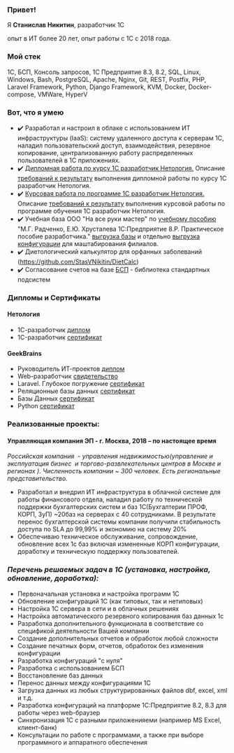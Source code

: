 ### Привет!

Я <b>Станислав Никитин</b>, разработчик 1С

опыт в ИТ более 20 лет, опыт работы с 1С с 2018 года.

### Мой стек

1С, БСП, Консоль запросов, 1С Предприятие 8.3, 8.2, SQL, Linux, Windows, Bash, PostgreSQL, Apache, Nginx, Git, REST, Postfix, PHP, Laravel Framework, Python, Django Framework,  KVM, Docker, Docker-compose, VMWare, HyperV

### Вот, что я умею

- :heavy_check_mark: Разработал и настроил в облаке с использованием ИТ инфраструктуры (IaaS): систему удаленного доступа к серверам 1С, наладил пользовательский доступ, взаимодействия, резервное копирование, централизованную работу распределенных пользователей в 1С приложениях.
- :heavy_check_mark: [Дипломная работа по курсу 1С разработчик Нетология.](https://github.com/StasVNikitin/StasVNikitin/blob/main/Diplomnaja_rabota_IT_Firma_NikitinSV_Netology.dt) Описание [требований к результату](https://github.com/netology-code/1c-homeworks/blob/master/diploma-c-reqs.md) выполнения дипломной работы по курсу 1С разработчик Нетология.
- :heavy_check_mark: [Курсовая работа по программе 1С разработчик Нетология.](https://github.com/StasVNikitin/StasVNikitin/blob/main/Kursovay_rabota_Nikitin_SV_Netology.dt) Описание [требований к результату](https://github.com/netology-code/applied_development/blob/master/diploma-b-reqs.md) выполнения курсовой работы по программе обучения 1С разработчик Нетология.
- :heavy_check_mark: Учебная база ООО "На все руки мастер" по [учебному пособию](https://v8.1c.ru/metod/books/135383.htm) "М.Г. Радченко, Е.Ю. Хрусталева 1С:Предприятие 8.P. Практическое пособие разработчика." [выгрузка базы](https://github.com/StasVNikitin/StasVNikitin/blob/main/NaVseRukiMaster.dt) и отдельно [выгрузка конфигурации](https://github.com/StasVNikitin/StasVNikitin/blob/main/NaVseRukiMaster_for_filial.cf) для маштабирования филиалов.
- :heavy_check_mark: Диетологический калькулятор для орфанных заболеваний (https://github.com/StasVNikitin/DietCalc)
- :heavy_check_mark: Согласование счетов на базе [БСП](https://v8.1c.ru/tekhnologii/standartnye-biblioteki/1s-biblioteka-standartnykh-podsistem/?) - библиотека стандартных подсистем 

### Дипломы и Сертификаты 
#### Нетология
- 1С-разработчик [диплом](https://github.com/StasVNikitin/StasVNikitin/blob/main/Diplom_1C_Dev_Netology.pdf)
- 1C-разработчик [сертификат](https://github.com/StasVNikitin/StasVNikitin/blob/main/1C_dev_Netology.pdf)

#### GeekBrains
- Руководитель ИТ-проектов [диплом](https://github.com/StasVNikitin/StasVNikitin/blob/main/Diplom_PM_GB.pdf)
- Web-разработчик [cвидетельство](https://github.com/StasVNikitin/StasVNikitin/blob/main/Diplom_Web_Prog_GB.pdf)
- Laravel. Глубокое погружение [сертификат](https://gb.ru/certificates/1028284)
- Реляционные базы данных [сертификат](https://gb.ru/certificates/1594072)
- Базы Данных [сертификат](https://gb.ru/certificates/666670)
- Python [сертификат](https://gb.ru/certificates/1228662) 


### Реализованные проекты:
#### Управляющая компания ЭП - г. Москва, 2018 – по настоящее время
*Российская компания  - управления недвижимостью(управление и эксплуатация бизнес  и торгово-развлекательных центров в Москве и регионах ). Численность компании ~ 300 человек. Есть региональные представительство.*
- Разработал и внедрил ИТ инфраструктура в облачной системе для работы финансового отдела, наладил работу по технической поддержки бухгалтерских систем и баз 1С(Бухгалтерии ПРОФ, КОРП, ЗуП) ~20баз на серверах с 40 сотрудниками. В результате перенос бухгалтерской системы компании получили стабильность доступа по SLA до 99,99% и экономию на систему 20%
- Обеспечиваю техническое обслуживание, сопровождение, обновление всех 1с баз включая измененные КОРП конфигурации, доработку и техническую поддержку пользователей.

### ***Перечень решаемых задач в 1С (установка, настройка, обновление, доработка):***
- Первоначальная установка и настройка программ 1С
- Обновление конфигураций 1С (как типовых, так и нетиповых)
- Настройка 1С сервера в сети и в облачных решениях
- Настройка автоматического резервного копирования баз данных 1с
- Разработка дополнительного функционала в соответствие со спецификой деятельности Вашей компании
- Создание дополнительных отчетов и обработок любой сложности
- Создание печатных форм, отчетов, обработок без изменения конфигурации
- Разработка конфигураций "с нуля"
- Разработка с использованием БСП 
- Восстановление баз данных
- Перенос данных между конфигурациями 1С
- Загрузка данных из любых структурированных файлов dbf, excel, xml и т.д.
- Разработка конфигураций на платформе 1С:Предприятие 8.2, 8.3 для работы через web-браузер
- Синхронизация 1С с разными приложенияеми (например MS Excel, клиент-банк)
- Консультации по работе с программами, а также при выборе программного и аппаратного обеспечения

